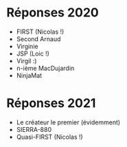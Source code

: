 
# Réponses 2020
- FIRST (Nicolas !)
- Second Arnaud
- Virginie
- JSP (Loic !)
- Virgil :)
- n-ième MacDujardin
- NinjaMat

# Réponses 2021
- Le créateur le premier (évidemment)
- SIERRA-880
- Quasi-FIRST (Nicolas !)